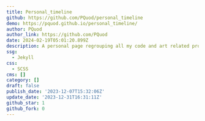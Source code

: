 ```yaml
---
title: Personal_timeline
github: https://github.com/PQuod/personal_timeline
demo: https://pquod.github.io/personal_timeline/
author: PQuod
author_link: https://github.com/PQuod
date: 2024-02-19T05:01:20.899Z
description: A personal page regrouping all my code and art related projects
ssg:
  - Jekyll
css:
  - SCSS
cms: []
category: []
draft: false
publish_date: '2023-12-07T15:32:06Z'
update_date: '2023-12-31T16:31:11Z'
github_star: 1
github_fork: 0
---
```

